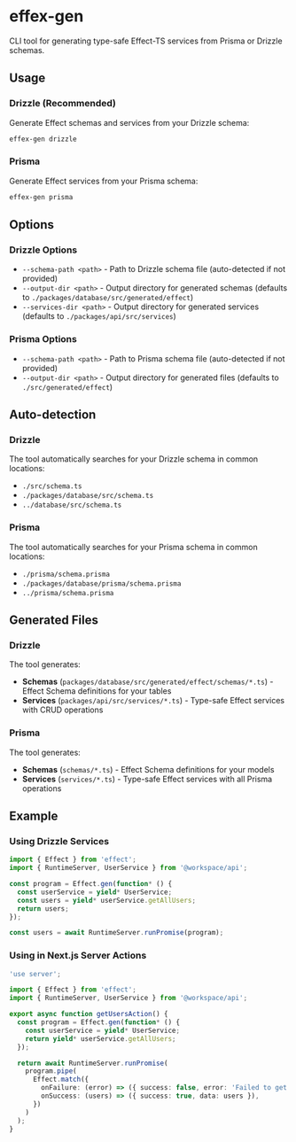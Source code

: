 # effex-gen

CLI tool for generating type-safe Effect-TS services from Prisma or Drizzle schemas.

## Usage

### Drizzle (Recommended)

Generate Effect schemas and services from your Drizzle schema:

```bash
effex-gen drizzle
```

### Prisma

Generate Effect services from your Prisma schema:

```bash
effex-gen prisma
```

## Options

### Drizzle Options

- `--schema-path <path>` - Path to Drizzle schema file (auto-detected if not provided)
- `--output-dir <path>` - Output directory for generated schemas (defaults to `./packages/database/src/generated/effect`)
- `--services-dir <path>` - Output directory for generated services (defaults to `./packages/api/src/services`)

### Prisma Options

- `--schema-path <path>` - Path to Prisma schema file (auto-detected if not provided)
- `--output-dir <path>` - Output directory for generated files (defaults to `./src/generated/effect`)

## Auto-detection

### Drizzle

The tool automatically searches for your Drizzle schema in common locations:

- `./src/schema.ts`
- `./packages/database/src/schema.ts`
- `../database/src/schema.ts`

### Prisma

The tool automatically searches for your Prisma schema in common locations:

- `./prisma/schema.prisma`
- `./packages/database/prisma/schema.prisma`
- `../prisma/schema.prisma`

## Generated Files

### Drizzle

The tool generates:

- **Schemas** (`packages/database/src/generated/effect/schemas/*.ts`) - Effect Schema definitions for your tables
- **Services** (`packages/api/src/services/*.ts`) - Type-safe Effect services with CRUD operations

### Prisma

The tool generates:

- **Schemas** (`schemas/*.ts`) - Effect Schema definitions for your models
- **Services** (`services/*.ts`) - Type-safe Effect services with all Prisma operations

## Example

### Using Drizzle Services

```typescript
import { Effect } from 'effect';
import { RuntimeServer, UserService } from '@workspace/api';

const program = Effect.gen(function* () {
  const userService = yield* UserService;
  const users = yield* userService.getAllUsers;
  return users;
});

const users = await RuntimeServer.runPromise(program);
```

### Using in Next.js Server Actions

```typescript
'use server';

import { Effect } from 'effect';
import { RuntimeServer, UserService } from '@workspace/api';

export async function getUsersAction() {
  const program = Effect.gen(function* () {
    const userService = yield* UserService;
    return yield* userService.getAllUsers;
  });

  return await RuntimeServer.runPromise(
    program.pipe(
      Effect.match({
        onFailure: (error) => ({ success: false, error: 'Failed to get users' }),
        onSuccess: (users) => ({ success: true, data: users }),
      })
    )
  );
}
```
